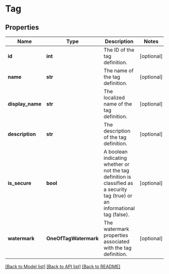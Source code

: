 # Tag

## Properties
Name | Type | Description | Notes
------------ | ------------- | ------------- | -------------
**id** | **int** | The ID of the tag definition. | [optional] 
**name** | **str** | The name of the tag definition. | [optional] 
**display_name** | **str** | The localized name of the tag definition. | [optional] 
**description** | **str** | The description of the tag definition. | [optional] 
**is_secure** | **bool** | A boolean indicating whether or not the tag definition is classified as a security tag (true) or an informational tag (false). | [optional] 
**watermark** | **OneOfTagWatermark** | The watermark properties associated with the tag definition. | [optional] 

[[Back to Model list]](../README.md#documentation-for-models) [[Back to API list]](../README.md#documentation-for-api-endpoints) [[Back to README]](../README.md)

